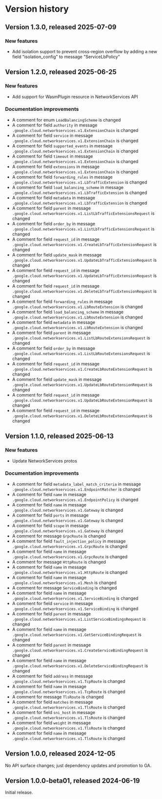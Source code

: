 # Version history

## Version 1.3.0, released 2025-07-09

### New features

- Add isolation support to prevent cross-region overflow by adding a new field "isolation_config" to message "ServiceLbPolicy"

## Version 1.2.0, released 2025-06-25

### New features

- Add support for WasmPlugin resource in NetworkServices API

### Documentation improvements

- A comment for enum `LoadBalancingScheme` is changed
- A comment for field `authority` in message `.google.cloud.networkservices.v1.ExtensionChain` is changed
- A comment for field `service` in message `.google.cloud.networkservices.v1.ExtensionChain` is changed
- A comment for field `supported_events` in message `.google.cloud.networkservices.v1.ExtensionChain` is changed
- A comment for field `timeout` in message `.google.cloud.networkservices.v1.ExtensionChain` is changed
- A comment for field `extensions` in message `.google.cloud.networkservices.v1.ExtensionChain` is changed
- A comment for field `forwarding_rules` in message `.google.cloud.networkservices.v1.LbTrafficExtension` is changed
- A comment for field `load_balancing_scheme` in message `.google.cloud.networkservices.v1.LbTrafficExtension` is changed
- A comment for field `metadata` in message `.google.cloud.networkservices.v1.LbTrafficExtension` is changed
- A comment for field `parent` in message `.google.cloud.networkservices.v1.ListLbTrafficExtensionsRequest` is changed
- A comment for field `order_by` in message `.google.cloud.networkservices.v1.ListLbTrafficExtensionsRequest` is changed
- A comment for field `request_id` in message `.google.cloud.networkservices.v1.CreateLbTrafficExtensionRequest` is changed
- A comment for field `update_mask` in message `.google.cloud.networkservices.v1.UpdateLbTrafficExtensionRequest` is changed
- A comment for field `request_id` in message `.google.cloud.networkservices.v1.UpdateLbTrafficExtensionRequest` is changed
- A comment for field `request_id` in message `.google.cloud.networkservices.v1.DeleteLbTrafficExtensionRequest` is changed
- A comment for field `forwarding_rules` in message `.google.cloud.networkservices.v1.LbRouteExtension` is changed
- A comment for field `load_balancing_scheme` in message `.google.cloud.networkservices.v1.LbRouteExtension` is changed
- A comment for field `metadata` in message `.google.cloud.networkservices.v1.LbRouteExtension` is changed
- A comment for field `parent` in message `.google.cloud.networkservices.v1.ListLbRouteExtensionsRequest` is changed
- A comment for field `order_by` in message `.google.cloud.networkservices.v1.ListLbRouteExtensionsRequest` is changed
- A comment for field `request_id` in message `.google.cloud.networkservices.v1.CreateLbRouteExtensionRequest` is changed
- A comment for field `update_mask` in message `.google.cloud.networkservices.v1.UpdateLbRouteExtensionRequest` is changed
- A comment for field `request_id` in message `.google.cloud.networkservices.v1.UpdateLbRouteExtensionRequest` is changed
- A comment for field `request_id` in message `.google.cloud.networkservices.v1.DeleteLbRouteExtensionRequest` is changed

## Version 1.1.0, released 2025-06-13

### New features

- Update NetworkServices protos

### Documentation improvements

- A comment for field `metadata_label_match_criteria` in message `.google.cloud.networkservices.v1.EndpointMatcher` is changed
- A comment for field `name` in message `.google.cloud.networkservices.v1.EndpointPolicy` is changed
- A comment for field `name` in message `.google.cloud.networkservices.v1.Gateway` is changed
- A comment for field `ports` in message `.google.cloud.networkservices.v1.Gateway` is changed
- A comment for field `scope` in message `.google.cloud.networkservices.v1.Gateway` is changed
- A comment for message `GrpcRoute` is changed
- A comment for field `fault_injection_policy` in message `.google.cloud.networkservices.v1.GrpcRoute` is changed
- A comment for field `name` in message `.google.cloud.networkservices.v1.GrpcRoute` is changed
- A comment for message `HttpRoute` is changed
- A comment for field `name` in message `.google.cloud.networkservices.v1.HttpRoute` is changed
- A comment for field `name` in message `.google.cloud.networkservices.v1.Mesh` is changed
- A comment for message `ServiceBinding` is changed
- A comment for field `name` in message `.google.cloud.networkservices.v1.ServiceBinding` is changed
- A comment for field `service` in message `.google.cloud.networkservices.v1.ServiceBinding` is changed
- A comment for field `parent` in message `.google.cloud.networkservices.v1.ListServiceBindingsRequest` is changed
- A comment for field `name` in message `.google.cloud.networkservices.v1.GetServiceBindingRequest` is changed
- A comment for field `parent` in message `.google.cloud.networkservices.v1.CreateServiceBindingRequest` is changed
- A comment for field `name` in message `.google.cloud.networkservices.v1.DeleteServiceBindingRequest` is changed
- A comment for field `address` in message `.google.cloud.networkservices.v1.TcpRoute` is changed
- A comment for field `name` in message `.google.cloud.networkservices.v1.TcpRoute` is changed
- A comment for message `TlsRoute` is changed
- A comment for field `matches` in message `.google.cloud.networkservices.v1.TlsRoute` is changed
- A comment for field `sni_host` in message `.google.cloud.networkservices.v1.TlsRoute` is changed
- A comment for field `weight` in message `.google.cloud.networkservices.v1.TlsRoute` is changed
- A comment for field `name` in message `.google.cloud.networkservices.v1.TlsRoute` is changed

## Version 1.0.0, released 2024-12-05

No API surface changes; just dependency updates and promotion to GA.

## Version 1.0.0-beta01, released 2024-06-19

Initial release.

